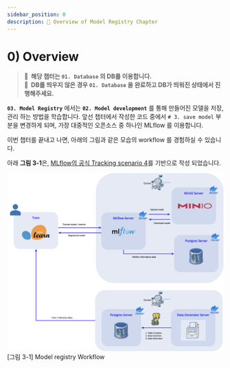 ```yaml
---
sidebar_position: 0
description: 📌 Overview of Model Registry Chapter
---
```


# 0) Overview
> **📌  해당 챕터는 `01. Database` 의 DB를 이용합니다.**  
**📌  DB를 띄우지 않은 경우 `01. Database` 을 완료하고 DB가 띄워진 상태에서 진행해주세요.**
 
**`03. Model Registry`** 에서는 **`02. Model development`** 를 통해 만들어진 모델을 저장, 관리 하는 방법을 학습합니다.
앞선 챕터에서 작성한 코드 중에서 `# 3. save model` 부분을 변경하게 되며, 가장 대중적인 오픈소스 중 하나인 MLflow 를 이용합니다.

이번 챕터를 끝내고 나면, 아래의 그림과 같은 모습의 workflow 를 경험하실 수 있습니다.

아래 **그림 3-1**은, [MLflow의 공식 Tracking scenario 4](https://www.mlflow.org/docs/latest/tracking.html#scenario-4-mlflow-with-remote-tracking-server-backend-and-artifact-stores)를 기반으로 작성 되었습니다.

<div style={{textAlign: 'center'}}>

![Model registry Workflow](./img/model-registry-1.png)
[그림 3-1] Model registry Workflow
</div>
